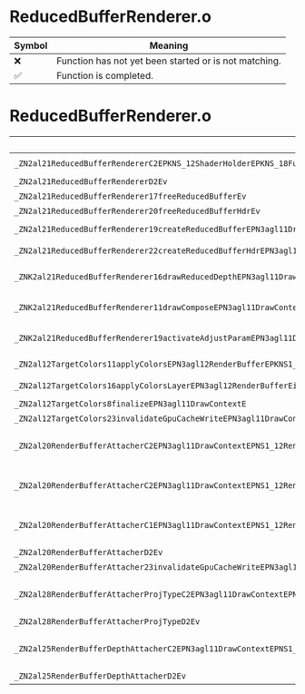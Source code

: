 # ReducedBufferRenderer.o
| Symbol | Meaning 
| ------------- | ------------- 
| :x: | Function has not yet been started or is not matching. 
| :white_check_mark: | Function is completed. 


# ReducedBufferRenderer.o
| Symbol (Mangled) | Symbol (Demangled) | Decompiled? |
| ------------- |  ------------- | ------------- |
| `_ZN2al21ReducedBufferRendererC2EPKNS_12ShaderHolderEPKNS_18FullScreenTriangleE` | `al::ReducedBufferRenderer::ReducedBufferRenderer(al::ShaderHolder const*,al::FullScreenTriangle const*)` | :white_check_mark: |
| `_ZN2al21ReducedBufferRendererD2Ev` | `al::ReducedBufferRenderer::~ReducedBufferRenderer()` | :white_check_mark: |
| `_ZN2al21ReducedBufferRenderer17freeReducedBufferEv` | `al::ReducedBufferRenderer::freeReducedBuffer(void)` | :white_check_mark: |
| `_ZN2al21ReducedBufferRenderer20freeReducedBufferHdrEv` | `al::ReducedBufferRenderer::freeReducedBufferHdr(void)` | :white_check_mark: |
| `_ZN2al21ReducedBufferRenderer19createReducedBufferEPN3agl11DrawContextEPKcNS1_13TextureFormatEii` | `al::ReducedBufferRenderer::createReducedBuffer(agl::DrawContext *,char const*,agl::TextureFormat,int,int)` | :white_check_mark: |
| `_ZN2al21ReducedBufferRenderer22createReducedBufferHdrEPN3agl11DrawContextEPKcNS1_13TextureFormatEii` | `al::ReducedBufferRenderer::createReducedBufferHdr(agl::DrawContext *,char const*,agl::TextureFormat,int,int)` | :white_check_mark: |
| `_ZNK2al21ReducedBufferRenderer16drawReducedDepthEPN3agl11DrawContextEffRKNS1_17RenderTargetDepthEPKNS1_11TextureDataES6_S9_` | `al::ReducedBufferRenderer::drawReducedDepth(agl::DrawContext *,float,float,agl::RenderTargetDepth const&,agl::TextureData const*,agl::RenderTargetDepth const&,agl::TextureData const*)const` | :white_check_mark: |
| `_ZNK2al21ReducedBufferRenderer11drawComposeEPN3agl11DrawContextEPKNS1_11TextureDataES6_S6_ffbb` | `al::ReducedBufferRenderer::drawCompose(agl::DrawContext *,agl::TextureData const*,agl::TextureData const*,agl::TextureData const*,float,float,bool,bool)const` | :white_check_mark: |
| `_ZNK2al21ReducedBufferRenderer19activateAdjustParamEPN3agl11DrawContextEPKNS1_13ShaderProgramEPKNS1_11TextureDataES9_` | `al::ReducedBufferRenderer::activateAdjustParam(agl::DrawContext *,agl::ShaderProgram const*,agl::TextureData const*,agl::TextureData const*)const` | :white_check_mark: |
| `_ZN2al12TargetColors11applyColorsEPN3agl12RenderBufferEPKNS1_11TextureDataES6_S6_S6_` | `al::TargetColors::applyColors(agl::RenderBuffer *,agl::TextureData const*,agl::TextureData const*,agl::TextureData const*,agl::TextureData const*)` | :white_check_mark: |
| `_ZN2al12TargetColors16applyColorsLayerEPN3agl12RenderBufferEiPKNS1_11TextureDataES6_S6_S6_` | `al::TargetColors::applyColorsLayer(agl::RenderBuffer *,int,agl::TextureData const*,agl::TextureData const*,agl::TextureData const*,agl::TextureData const*)` | :white_check_mark: |
| `_ZN2al12TargetColors8finalizeEPN3agl11DrawContextE` | `al::TargetColors::finalize(agl::DrawContext *)` | :white_check_mark: |
| `_ZN2al12TargetColors23invalidateGpuCacheWriteEPN3agl11DrawContextE` | `al::TargetColors::invalidateGpuCacheWrite(agl::DrawContext *)` | :white_check_mark: |
| `_ZN2al20RenderBufferAttacherC2EPN3agl11DrawContextEPNS1_12RenderBufferEPKNS1_11TextureDataES8_S8_S8_PKNS1_17RenderTargetDepthE` | `al::RenderBufferAttacher::RenderBufferAttacher(agl::DrawContext *,agl::RenderBuffer *,agl::TextureData const*,agl::TextureData const*,agl::TextureData const*,agl::TextureData const*,agl::RenderTargetDepth const*)` | :white_check_mark: |
| `_ZN2al20RenderBufferAttacherC2EPN3agl11DrawContextEPNS1_12RenderBufferEPKN4sead8ViewportEPKNS1_11TextureDataESC_SC_SC_PKNS1_17RenderTargetDepthE` | `al::RenderBufferAttacher::RenderBufferAttacher(agl::DrawContext *,agl::RenderBuffer *,sead::Viewport const*,agl::TextureData const*,agl::TextureData const*,agl::TextureData const*,agl::TextureData const*,agl::RenderTargetDepth const*)` | :white_check_mark: |
| `_ZN2al20RenderBufferAttacherC1EPN3agl11DrawContextEPNS1_12RenderBufferEiPKNS1_11TextureDataES8_S8_S8_PKNS1_17RenderTargetDepthE` | `al::RenderBufferAttacher::RenderBufferAttacher(agl::DrawContext *,agl::RenderBuffer *,int,agl::TextureData const*,agl::TextureData const*,agl::TextureData const*,agl::TextureData const*,agl::RenderTargetDepth const*)` | :white_check_mark: |
| `_ZN2al20RenderBufferAttacherD2Ev` | `al::RenderBufferAttacher::~RenderBufferAttacher()` | :white_check_mark: |
| `_ZN2al20RenderBufferAttacher23invalidateGpuCacheWriteEPN3agl11DrawContextE` | `al::RenderBufferAttacher::invalidateGpuCacheWrite(agl::DrawContext *)` | :white_check_mark: |
| `_ZN2al28RenderBufferAttacherProjTypeC2EPN3agl11DrawContextEPNS1_12RenderBufferEPKNS1_11TextureDataES8_S8_S8_PKNS1_17RenderTargetDepthE` | `al::RenderBufferAttacherProjType::RenderBufferAttacherProjType(agl::DrawContext *,agl::RenderBuffer *,agl::TextureData const*,agl::TextureData const*,agl::TextureData const*,agl::TextureData const*,agl::RenderTargetDepth const*)` | :white_check_mark: |
| `_ZN2al28RenderBufferAttacherProjTypeD2Ev` | `al::RenderBufferAttacherProjType::~RenderBufferAttacherProjType()` | :white_check_mark: |
| `_ZN2al25RenderBufferDepthAttacherC2EPN3agl11DrawContextEPNS1_12RenderBufferEPKNS1_11TextureDataERKNS1_19ConstGPUMemVoidAddrES8_S8_S8_S8_` | `al::RenderBufferDepthAttacher::RenderBufferDepthAttacher(agl::DrawContext *,agl::RenderBuffer *,agl::TextureData const*,agl::ConstGPUMemVoidAddr const&,agl::TextureData const*,agl::TextureData const*,agl::TextureData const*,agl::TextureData const*)` | :white_check_mark: |
| `_ZN2al25RenderBufferDepthAttacherD2Ev` | `al::RenderBufferDepthAttacher::~RenderBufferDepthAttacher()` | :white_check_mark: |
